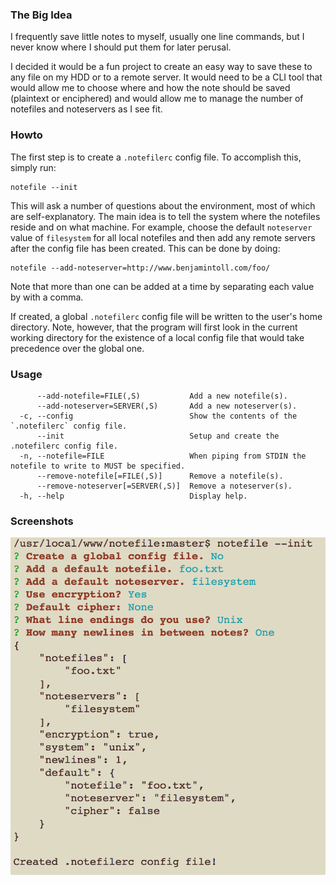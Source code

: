 ### The Big Idea
I frequently save little notes to myself, usually one line commands, but I never know where I should put them for later perusal.

I decided it would be a fun project to create an easy way to save these to any file on my HDD or to a remote server.  It would need to be a CLI tool that would allow me to choose where and how the note should be saved (plaintext or enciphered) and would allow me to manage the number of notefiles and noteservers as I see fit.

### Howto
The first step is to create a `.notefilerc` config file.  To accomplish this, simply run:

    notefile --init

This will ask a number of questions about the environment, most of which are self-explanatory.  The main idea is to tell the system where the notefiles reside and on what machine.  For example, choose the default `noteserver` value of `filesystem` for all local notefiles and then add any remote servers after the config file has been created.  This can be done by doing:

    notefile --add-noteserver=http://www.benjamintoll.com/foo/

Note that more than one can be added at a time by separating each value by with a comma.

If created, a global `.notefilerc` config file will be written to the user's home directory.  Note, however, that the program will first look in the current working directory for the existence of a local config file that would take precedence over the global one.

### Usage

          --add-notefile=FILE(,S)           Add a new notefile(s).
          --add-noteserver=SERVER(,S)       Add a new noteserver(s).
      -c, --config                          Show the contents of the `.notefilerc` config file.
          --init                            Setup and create the .notefilerc config file.
      -n, --notefile=FILE                   When piping from STDIN the notefile to write to MUST be specified.
          --remove-notefile[=FILE(,S)]      Remove a notefile(s).
          --remove-noteserver[=SERVER(,S)]  Remove a noteserver(s).
      -h, --help                            Display help.

### Screenshots
![ScreenShot](/resources/screenshots/notefile_created.png?raw=true)

